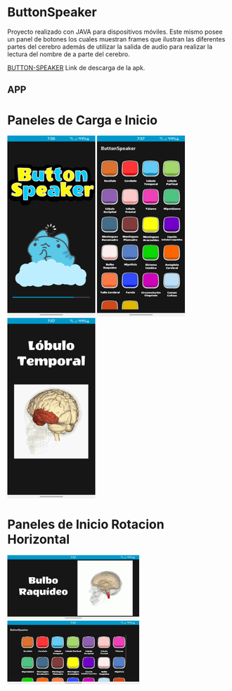 # ButtonSpeaker
Proyecto realizado con JAVA para dispositivos móviles. Este mismo posee un panel de 
botones los cuales muestran frames que ilustran las diferentes partes del cerebro además de 
utilizar la salida de audio para realizar la lectura del nombre de a parte del cerebro. 

[BUTTON-SPEAKER](https://drive.google.com/file/d/1H8f5m8fhtN0oYzn9PWsqaMNfvfJMiP71/view?usp=share_link) Link de descarga de la apk.

## APP
# Paneles de Carga e Inicio

<div >
<img src="/ImagesReadme/Carga.jpg" alt="PanelCarga" width="200px">
<img src="/ImagesReadme/Panel1.jpg" alt="Inicio" width="200px"> 
<img src="/ImagesReadme/Panel2.jpg" alt="Botones" width="200px"> 
</div>

# Paneles de Inicio Rotacion Horizontal

<div>
  <img src="/ImagesReadme/Panel2R.jpg" alt="InicioRotado" width="300px">
  <img src="/ImagesReadme/panelR.jpg" alt="BotonRotado" width="300px"> 
</div>
